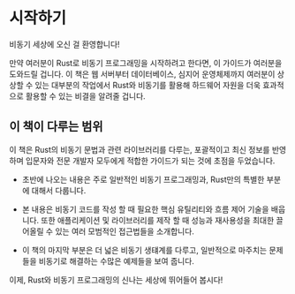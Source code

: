 # 시작하기

비동기 세상에 오신 걸 환영합니다!

만약 여러분이 Rust로 비동기 프로그래밍을 시작하려고 한다면, 이 가이드가 여러분을 도와드릴 겁니다.
이 책은 웹 서버부터 데이터베이스, 심지어 운영체제까지 여러분이 상상할 수 있는 대부분의 작업에서 Rust와 비동기를 활용해 하드웨어 자원을 더욱 효과적으로 활용할 수 있는 비결을 알려줄 겁니다.

## 이 책이 다루는 범위

이 책은 Rust의 비동기 문법과 관련 라이브러리를 다루는, 포괄적이고 최신 정보를 반영하며 입문자와 전문 개발자 모두에게 적합한 가이드가 되는 것에 초점을 두었습니다.

- 초반에 나오는 내용은 주로 일반적인 비동기 프로그래밍과, Rust만의 특별한 부분에 대해서 다룹니다.

- 본 내용은 비동기 코드를 작성 할 때 필요한 핵심 유틸리티와 흐름 제어 기술을 배웁니다. 또한 애플리케이션 및 라이브러리를 제작 할 때 성능과 재사용성을 최대한 끌어올릴 수 있는 여러 모범적인 접근법들을 소개합니다.

- 이 책의 마지막 부분은 더 넓은 비동기 생턔계를 다루고, 일반적으로 마주치는 문제들을 비동기로 해결하는 수많은 예제들을 보여 줍니다.

이제, Rust와 비동기 프로그래밍의 신나는 세상에 뛰어들어 봅시다!
